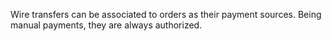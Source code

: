 Wire transfers can be associated to orders as their payment sources.
Being manual payments, they are always authorized.
